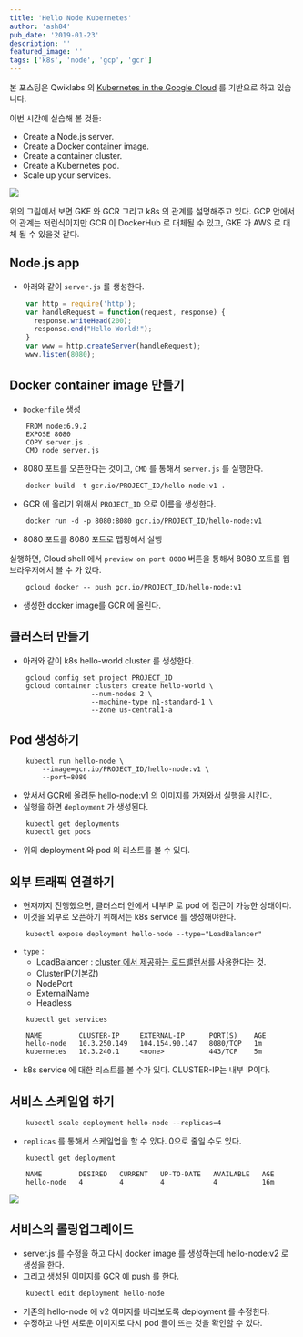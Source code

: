 ```yaml
---
title: 'Hello Node Kubernetes'
author: 'ash84'
pub_date: '2019-01-23'
description: ''
featured_image: ''
tags: ['k8s', 'node', 'gcp', 'gcr']
---
```


본 포스팅은 Qwiklabs 의 [Kubernetes in the Google Cloud](https://www.qwiklabs.com/quests/29)
를 기반으로 하고 있습니다. 

이번 시간에 실습해 볼 것들:

- Create a Node.js server.
- Create a Docker container image.
- Create a container cluster.
- Create a Kubernetes pod.
- Scale up your services.


![](https://farm5.staticflickr.com/4896/46843656391_4ec0c17e7b_b.jpg)

위의 그림에서 보면 GKE 와 GCR 그리고 k8s 의 관계를 설명해주고 있다. GCP 안에서의 관계는 저런식이지만 GCR 이 DockerHub 로 대체될 수 있고, GKE 가 AWS 로 대체 될 수 있을것 같다. 

## Node.js app

- 아래와 같이 `server.js` 를 생성한다.

```javascript
    var http = require('http');
    var handleRequest = function(request, response) {
      response.writeHead(200);
      response.end("Hello World!");
    }
    var www = http.createServer(handleRequest);
    www.listen(8080);
```

## Docker container image 만들기

- `Dockerfile` 생성

```
    FROM node:6.9.2
    EXPOSE 8080
    COPY server.js .
    CMD node server.js
```

- 8080 포트를 오픈한다는 것이고, `CMD` 를 통해서 `server.js` 를 실행한다.

```shell
    docker build -t gcr.io/PROJECT_ID/hello-node:v1 .
```

- GCR 에 올리기 위해서 `PROJECT_ID` 으로 이름을 생성한다.

```shell
    docker run -d -p 8080:8080 gcr.io/PROJECT_ID/hello-node:v1
```

- 8080 포트를 8080 포트로 맵핑해서 실행

실행하면, Cloud shell 에서 `preview on port 8080` 버튼을 통해서 8080 포트를 웹 브라우저에서 볼 수 가 있다. 

```shell
    gcloud docker -- push gcr.io/PROJECT_ID/hello-node:v1
```

- 생성한 docker image를 GCR 에 올린다.

## 클러스터 만들기

- 아래와 같이 k8s hello-world cluster 를 생성한다.

```shell
    gcloud config set project PROJECT_ID
    gcloud container clusters create hello-world \
                    --num-nodes 2 \
                    --machine-type n1-standard-1 \
                    --zone us-central1-a
```

## Pod 생성하기

```shell
    kubectl run hello-node \
        --image=gcr.io/PROJECT_ID/hello-node:v1 \
        --port=8080
```

- 앞서서 GCR에 올려둔 hello-node:v1 의 이미지를 가져와서 실행을 시킨다.
- 실행을 하면 `deployment` 가 생성된다.

```shell
    kubectl get deployments
    kubectl get pods
```

- 위의 deployment 와 pod 의 리스트를 볼 수 있다.

## 외부 트래픽 연결하기

- 현재까지 진행했으면, 클러스터 안에서 내부IP 로 pod 에 접근이 가능한 상태이다.
- 이것을 외부로 오픈하기 위해서는 k8s service 를 생성해야한다.

```shell
    kubectl expose deployment hello-node --type="LoadBalancer"
```

- `type` :
    - LoadBalancer : [cluster 에서 제공하는 로드밸런서](https://cloud.google.com/load-balancing/docs/)를 사용한다는 것.
    - ClusterIP(기본값)
    - NodePort
    - ExternalName
    - Headless

```shell
    kubectl get services
    
    NAME         CLUSTER-IP     EXTERNAL-IP      PORT(S)    AGE
    hello-node   10.3.250.149   104.154.90.147   8080/TCP   1m
    kubernetes   10.3.240.1     <none>           443/TCP    5m
```

- k8s service 에 대한 리스트를 볼 수가 있다. CLUSTER-IP는 내부 IP이다.

## 서비스 스케일업 하기

```shell
    kubectl scale deployment hello-node --replicas=4
```

- `replicas` 를 통해서 스케일업을 할 수 있다. 0으로 줄일 수도 있다.

```shell
    kubectl get deployment
    
    NAME         DESIRED   CURRENT   UP-TO-DATE   AVAILABLE   AGE
    hello-node   4         4         4            4           16m
```

![](https://farm8.staticflickr.com/7818/31902247287_9aa1d5c9d8_b.jpg)


## 서비스의 롤링업그레이드

- server.js 를 수정을 하고 다시 docker image 를 생성하는데 hello-node:v2 로 생성을 한다.
- 그리고 생성된 이미지를 GCR 에 push 를 한다.

```shell
    kubectl edit deployment hello-node
```

- 기존의  hello-node 에 v2 이미지를 바라보도록 deployment 를 수정한다.
- 수정하고 나면 새로운 이미지로 다시 pod 들이 뜨는 것을 확인할 수 있다.
